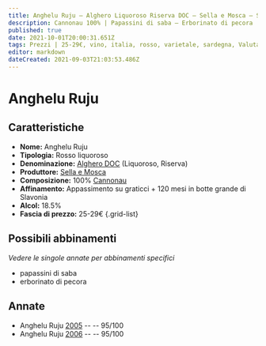 ```yaml
---
title: Anghelu Ruju – Alghero Liquoroso Riserva DOC – Sella e Mosca – Sardegna (IT) – 25-29€ – 5★
description: Cannonau 100% | Papassini di saba – Erborinato di pecora
published: true
date: 2021-10-01T20:00:31.651Z
tags: Prezzi | 25-29€, vino, italia, rosso, varietale, sardegna, Valutazioni | 5 stelle, liquoroso, cannonau, papassini di saba, erborinato di pecora
editor: markdown
dateCreated: 2021-09-03T21:03:53.486Z
---
```


# Anghelu Ruju

## Caratteristiche
- **Nome:** Anghelu Ruju 
- **Tipologia:** Rosso liquoroso
- **Denominazione:** [Alghero DOC](/denominazioni/Italia/Sardegna/DOC/Alghero) (Liquoroso, Riserva)
- **Produttore:** [Sella e Mosca](/produttori/Italia/Sardegna/Sella-e-Mosca) 
- **Composizione:** 100% [Cannonau](/vitigni/Italia/bacca-nera/cannonau)
- **Affinamento:** Appassimento su graticci + 120 mesi in botte grande di Slavonia 
- **Alcol:** 18.5%
- **Fascia di prezzo:** 25-29€
{.grid-list}



## Possibili abbinamenti
*Vedere le singole annate per abbinamenti specifici*

- papassini di saba
- erborinato di pecora

## Annate
- Anghelu Ruju [2005](vini/Italia/Sardegna/Sella-e-Mosca/Anghelu-Ruju/2005) -- <span class="star-5"></span> -- 95/100
- Anghelu Ruju [2006](vini/Italia/Sardegna/Sella-e-Mosca/Anghelu-Ruju/2006) -- <span class="star-5"></span> -- 95/100


